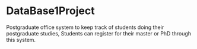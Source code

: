 # DataBase1Project
Postgraduate office system to keep track of students doing their postgraduate studies, Students can register for their master or PhD through this system.
